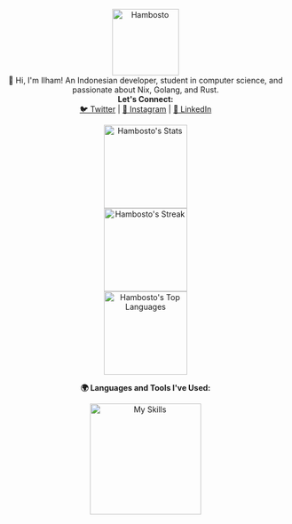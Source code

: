 <p align="center">
  <img src="https://avatars.githubusercontent.com/u/106536348?v=4" alt="Hambosto" width="120" height="120"/>
  <br />
  🚀 Hi, I'm Ilham! An Indonesian developer, student in computer science, and passionate about Nix, Golang, and Rust.
  <br />
  <strong>Let's Connect:</strong>
  <br />
  <a href="https://twitter.com/hambosto" target="_blank">🐦 Twitter</a> |
  <a href="https://instagram.com/hambosto" target="_blank">📸 Instagram</a> |
  <a href="https://www.linkedin.com/in/hambosto" target="_blank">💼 LinkedIn</a>
</p>

<p align="center">
  <img height="150" alt="Hambosto's Stats" src="https://github-readme-stats.vercel.app/api?username=hambosto&theme=react&show_icons=true&hide_border=true&count_private=true"/>
  <br />
  <img height="150" alt="Hambosto's Streak" src="https://github-readme-streak-stats.herokuapp.com/?user=hambosto&theme=react&hide_border=true"/>
  <br />
  <img height="150" alt="Hambosto's Top Languages" src="https://github-readme-stats.vercel.app/api/top-langs/?username=hambosto&theme=react&show_icons=true&hide_border=true&layout=compact"/>
</p>

<p align="center">
  <strong>🌍 Languages and Tools I've Used:</strong>
</p>
<p align="center">
  <a href="https://skillicons.dev" target="_blank">
    <img src="https://skillicons.dev/icons?i=aws,gcp,azure,docker,nix,linux,rust,typescript,javascript,go,python,git,neovim,vscode,postman&perline=5" alt="My Skills" height="200" />
  </a>
</p>
